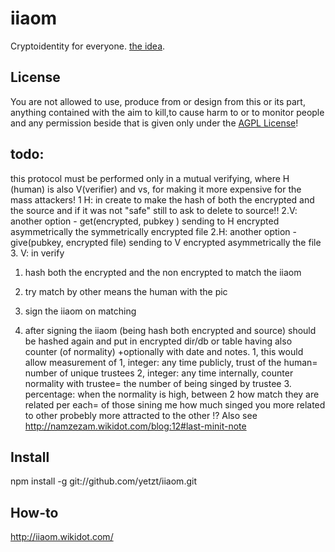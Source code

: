 # iiaom

Cryptoidentity for everyone. [the idea](http://namzezam.wikidot.com/blog:12).

## License

You are not allowed to use, produce from or design from this or its part, anything contained with the aim to kill,to cause harm to or to monitor people and any permission beside that is given only under the [AGPL License](http://www.gnu.org/licenses/agpl-3.0.html)!

## todo:
 this protocol must be performed only in a mutual verifying,
 where H (human) is also V(verifier) and vs,    for making it  more expensive for the mass attackers!
1 H: in create <file> to make the hash of both the encrypted and the source and if it was not "safe" still to ask to delete to source!!
2.V: another option - get(encrypted, pubkey )
    sending to H encrypted asymmetrically the symmetrically encrypted file
2.H: another option - give(pubkey, encrypted file)
    sending to V encrypted asymmetrically the file
3. V: in verify
  1. hash both the encrypted and the non encrypted to match the iiaom
  2. try match by other means the human with the pic
  3. sign the iiaom on matching

4. after signing the iiaom (being hash both encrypted and source) should be hashed again and
put in encrypted dir/db or table having also counter (of normality) +optionally with date and notes.
    1, this would  allow measurement of
        1, integer: any time publicly, trust of the human=  number of unique trustees
        2, integer: any time internally, counter normality with trustee= the number of being singed by trustee
        3. percentage:  when the normality is high, between 2 how match they are related per each=
            of those sining me how much singed you
             more related to other probebly more attracted to the other !?
Also see http://namzezam.wikidot.com/blog:12#last-minit-note

## Install

npm install -g git://github.com/yetzt/iiaom.git

## How-to

http://iiaom.wikidot.com/

